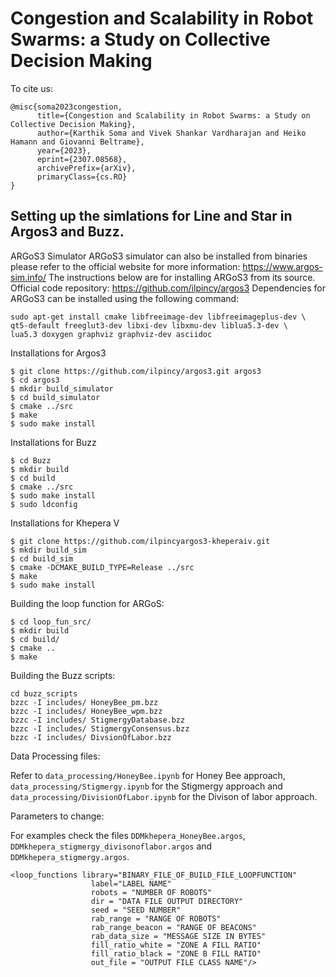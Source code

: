 # Congestion and Scalability in Robot Swarms: a Study on Collective Decision Making 


To cite us:
```
@misc{soma2023congestion,
      title={Congestion and Scalability in Robot Swarms: a Study on Collective Decision Making}, 
      author={Karthik Soma and Vivek Shankar Vardharajan and Heiko Hamann and Giovanni Beltrame},
      year={2023},
      eprint={2307.08568},
      archivePrefix={arXiv},
      primaryClass={cs.RO}
}
```








## Setting up the simlations for Line and Star in Argos3 and Buzz.

ARGoS3 Simulator ARGoS3 simulator can also be installed from binaries please refer to the official website for more information: https://www.argos-sim.info/
The instructions below are for installing ARGoS3 from its source.
Official code repository: https://github.com/ilpincy/argos3
Dependencies for ARGoS3 can be installed using the following command:

```
sudo apt-get install cmake libfreeimage-dev libfreeimageplus-dev \
qt5-default freeglut3-dev libxi-dev libxmu-dev liblua5.3-dev \
lua5.3 doxygen graphviz graphviz-dev asciidoc
```
Installations for Argos3 

```
$ git clone https://github.com/ilpincy/argos3.git argos3
$ cd argos3
$ mkdir build_simulator
$ cd build_simulator
$ cmake ../src
$ make
$ sudo make install
```

Installations for Buzz

```
$ cd Buzz
$ mkdir build
$ cd build
$ cmake ../src
$ sudo make install
$ sudo ldconfig
```

Installations for Khepera V

```
$ git clone https://github.com/ilpincyargos3-kheperaiv.git
$ mkdir build_sim
$ cd build_sim
$ cmake -DCMAKE_BUILD_TYPE=Release ../src
$ make
$ sudo make install
```

Building the loop function for ARGoS:

```
$ cd loop_fun_src/
$ mkdir build
$ cd build/
$ cmake ..
$ make
```

Building the Buzz scripts:

```
cd buzz_scripts
bzzc -I includes/ HoneyBee_pm.bzz
bzzc -I includes/ HoneyBee_wpm.bzz
bzzc -I includes/ StigmergyDatabase.bzz
bzzc -I includes/ StigmergyConsensus.bzz
bzzc -I includes/ DivsionOfLabor.bzz
```

Data Processing files:

Refer to `data_processing/HoneyBee.ipynb` for Honey Bee approach, `data_processing/Stigmergy.ipynb` for the Stigmergy approach and `data_processing/DivisionOfLabor.ipynb` for the Divison of labor approach. 



Parameters to change:

For examples check the files `DDMkhepera_HoneyBee.argos`, `DDMkhepera_stigmergy_divisonoflabor.argos` and `DDMkhepera_stigmergy.argos`.

```
<loop_functions library="BINARY_FILE_OF_BUILD_FILE_LOOPFUNCTION"
                  label="LABEL NAME" 
                  robots = "NUMBER OF ROBOTS"
                  dir = "DATA FILE OUTPUT DIRECTORY"
                  seed = "SEED NUMBER"
                  rab_range = "RANGE OF ROBOTS"
                  rab_range_beacon = "RANGE OF BEACONS"
                  rab_data_size = "MESSAGE SIZE IN BYTES"
                  fill_ratio_white = "ZONE A FILL RATIO"
                  fill_ratio_black = "ZONE B FILL RATIO"
                  out_file = "OUTPUT FILE CLASS NAME"/>
```